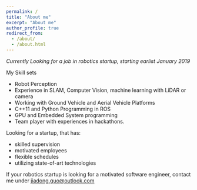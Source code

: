 ```yaml
---
permalink: /
title: "About me"
excerpt: "About me"
author_profile: true
redirect_from:
  - /about/
  - /about.html
---
```


*Currently Looking for a job in robotics startup, starting earlist January 2019*

My Skill sets
- Robot Perception
- Experience in SLAM, Computer Vision, machine learning with LiDAR or camera
- Working with Ground Vehicle and Aerial Vehicle Platforms
- C++11 and Python Programming in ROS
- GPU and Embedded System programming
- Team player with experiences in hackathons.

Looking for a startup, that has:
- skilled supervision
- motivated employees
- flexible schedules
- utilizing state-of-art technologies



If your robotics startup is looking for a motivated software engineer, contact me under jiadong.guo@outlook.com
